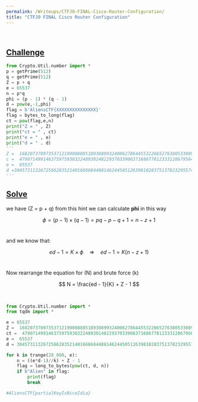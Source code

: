 ```yaml
---
permalink: /Writeups/CTFJO-FINAL-Cisco-Router-Configuration/
title: "CTFJO FINAL Cisco Router Configuration"
---
```

<br>



## <a href="#challenge-code">Challenge</a>

<p id="challenge-code"></p>

```python
from Crypto.Util.number import *
p = getPrime(512)
q = getPrime(512)
Z = p + q
e = 65537
n = p*q
phi = (p - 1) * (q - 1)
d = pow(e,-1,phi)
flag = b'AliensCTF{XXXXXXXXXXXXXXX}'
flag = bytes_to_long(flag)
ct = pow(flag,e,n)
print("Z = " , Z)
print("ct = " , ct)
print("e = " , e)
print("d = " . d)
'''
Z =  16820737097353712199008885189308993240062786445532266527638053380922378774616476382163247194937072305014746509504145047878443638872497494118908269570032268
c =  479071499146375975938322489301482293703390637168677812333128679564097095268226244517563983793769084733694521865492794622837160726397932788602732027510921529236034519758543370535127503081504645209677730499880169790853613312632519658763093707467213480497322022033842076428439183228571516341469788182850999977
e =  65537
d =30457311326725662835214016666844881462445051263981028375137823295574368019980007635319500981574067252775053081714539957668696316970001308548888552486734579219472425821075186464709552910556541803654932577396437902891944339629571939336444030765475727284297080520163293154113609913839011602974796247723401571353
'''
```


## <a href="#solve-code">Solve</a>
we have \(Z = p + q\) from this hint we can calculate **phi** in this way

$$
\phi = (p-1) \times (q-1) = pq - p - q + 1 = n - z + 1
$$
<br>

and we know that:

$$
ed - 1 = K \times \phi \quad \Rightarrow \quad ed - 1 = K (n - z + 1)
$$
<br>

Now rearrange the equation for \(N\) and brute force \(k\)

$$
N = \frac{ed - 1}{K} + Z - 1
$$

<br>

<p id="solve-code"></p>

```python
from Crypto.Util.number import *
from tqdm import *

e = 65537
Z =  16820737097353712199008885189308993240062786445532266527638053380922378774616476382163247194937072305014746509504145047878443638872497494118908269570032268
ct =  479071499146375975938322489301482293703390637168677812333128679564097095268226244517563983793769084733694521865492794622837160726397932788602732027510921529236034519758543370535127503081504645209677730499880169790853613312632519658763093707467213480497322022033842076428439183228571516341469788182850999977
e =  65537
d = 30457311326725662835214016666844881462445051263981028375137823295574368019980007635319500981574067252775053081714539957668696316970001308548888552486734579219472425821075186464709552910556541803654932577396437902891944339629571939336444030765475727284297080520163293154113609913839011602974796247723401571353

for k in trange(28_000, e):
    n = ((e*d-1)//k) + Z - 1
    flag = long_to_bytes(pow(ct, d, n))
    if b"Alien" in flag:
        print(flag)
        break

#AliensCTF{partialKeyIsNiceIdia}
```

<script type="text/javascript" async
  src="https://cdn.jsdelivr.net/npm/mathjax@3/es5/tex-mml-chtml.js">
</script>

